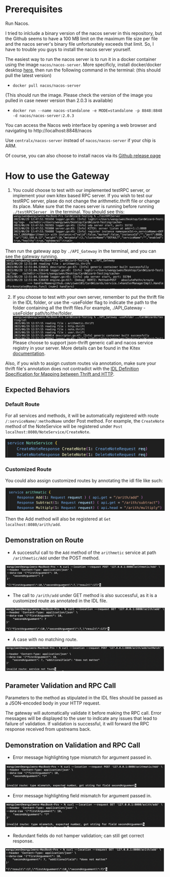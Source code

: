# Prerequisites
Run Nacos. 

I tried to inlclude a binary version of the nacos server in this repository, but the Github seems to have a 100 MB limit on the maximum file size per file and the nacos server's binary file unfortunately exceeds that limit. So, I have to trouble you guys to install the nacos server yourself.

The easiest way to run the nacos server is to run it in a docker container using the image `nacos/nacos-server`. More specificly, install docker/docker desktop [here](https://www.docker.com/products/docker-desktop/), then run the following command in the terminal:
 (this should pull the latest version)
-     docker pull nacos/nacos-server
(This should run the image. Please check the version of the image you pulled in case newer version than 2.0.3 is available)
-     docker run --name nacos-standalone -e MODE=standalone -p 8848:8848 -d nacos/nacos-server:2.0.3

You can access the Nacos web interface by opening a web browser and navigating to http://localhost:8848/nacos

Use `centralx/nacos-server` instead of `nacos/nacos-server` if your chip is ARM. 

Of course, you can also choose to install nacos via its [Github release page](https://github.com/alibaba/nacos/releases)

# How to use the Gateway
1. You could choose to test with our implemented testRPC server, or implement your own kitex based RPC server. 
If you wish to test our testRPC server, plase do not change the arithmetic.thrift file or change its place. Make sure that the naces server is running before running `./testRPCServer ` in the terminal. You should see this:
![Image 0](images/image%200.png)

Then run the gateway app by `./API_Gateway` in the terminal, and you can see the gateway running.
![Image 1](images/image%201.png)

2. If you choose to test with your own server, remember to put the thrift file in the IDL folder, or use the -useFolder flag to indicate the path to the folder containing all the thrift files.For example, ./API_Gateway -useFolder path/to/the/folder. 
![Image 2](images/image%202.png)
Please choose to support json-thrift generic call and nacos service registry in your server. More details can be found in the Kitex [documentation](https://www.cloudwego.io/docs/kitex/tutorials/advanced-feature/generic-call/).


Also, if you wish to assign custom routes via annotation, make sure your thrift file's annotation does not contradict with the [IDL Definition Specification for Mapping between Thrift and HTTP](https://www.cloudwego.io/docs/kitex/tutorials/advanced-feature/generic-call/thrift_idl_annotation_standards/).



## Expected Behaviors
### Default Route
For all services and methods, it will be automatically registered with route `/:serviceName/:methodName` under Post method. 
For example, the `CreateNote` method of the NoteService will be registered under `Post localhost:8080/NoteService/CreateNote`.

![Image 3](images/image%203.png)


### Customized Route
You could also assign customized routes by annotating the idl file like such:

![Image 4](images/image%204.png)

Then the Add method will also be registered at `Get localhost:8080/arith/add`.

## Demonstration on Route
- A successful call to the `Add` method of the `arithmetic` service at path `/arithmetic/Add` under the POST method.
  
![Image 5](images/image%205.png)

- The call to `/arith/add` under GET method is also successful, as it is a customized route as annotated in the IDL file.
  
![Image 7](images/image%207.png)

- A case with no matching route.
 
 ![Image 6](images/image%206.png)


## Parameter Validation and RPC Call
Parameters to the method as stipulated in the IDL files should be passed as a JSON-encoded body in your HTTP request.

The gateway will automatically validate it before making the RPC call. Error messages will be displayed to the user to indicate any issues that lead to failure of validation. If validation is successful, it will forward the RPC response received from upstreams back.

## Demonstration on Validation and RPC Call
- Error message highlighting type mismatch for argument passed in.

![Image 8](images/image%208.png)

- Error message highlighting field mismatch for argument passed in.

![Image 9](images/image%209.png)

- Redundant fields do not hamper validation; can still get correct response.

![Image 10](images/image%2010.png)



